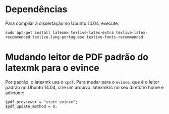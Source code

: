 # Dependências

Para compilar a dissertação no Ubuntu 14.04, execute:

```
sudo apt-get install latexmk texlive-latex-extra texlive-latex-recommended texlive-lang-portuguese texlive-fonts-recommended
```

# Mudando leitor de PDF padrão do latexmk para o evince

Por padrão, o latexmk usa o `xpdf`. Para mudar para o `evince`, que é o leitor
padrão no Ubuntu 14.04, crie um arquivo .latexmkrc no seu diretório home e
adicione:

```
$pdf_previewer = "start evince";
$pdf_update_method = 0;
```
